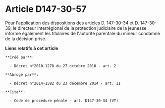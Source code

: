 # Article D147-30-57

Pour l'application des dispositions des articles D. 147-30-34 et D. 147-30-39, le directeur interrégional de la protection
judiciaire de la jeunesse informe également les titulaires de l'autorité parentale du mineur condamné de la décision prise.

**Liens relatifs à cet article**

	**Créé par**:

	  - Décret n°2010-1278 du 27 octobre 2010 - art. 2

	**Abrogé par**:

	  - Décret n°2014-1582 du 23 décembre 2014 - art. 11

	**Cite**:

	  - Code de procédure pénale - art. D147-30-34 (VT)
